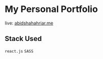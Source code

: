 # My Personal Portfolio

live: [abidshahahriar.me](https://abidshahriar.me)


## Stack Used
`react.js`
`SASS`
